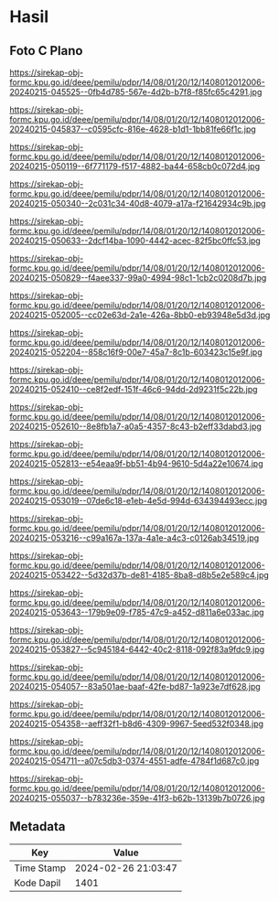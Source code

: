 # Hasil

## Foto C Plano

https://sirekap-obj-formc.kpu.go.id/deee/pemilu/pdpr/14/08/01/20/12/1408012012006-20240215-045525--0fb4d785-567e-4d2b-b7f8-f85fc65c4291.jpg

https://sirekap-obj-formc.kpu.go.id/deee/pemilu/pdpr/14/08/01/20/12/1408012012006-20240215-045837--c0595cfc-816e-4628-b1d1-1bb81fe66f1c.jpg

https://sirekap-obj-formc.kpu.go.id/deee/pemilu/pdpr/14/08/01/20/12/1408012012006-20240215-050119--6f771179-f517-4882-ba44-658cb0c072d4.jpg

https://sirekap-obj-formc.kpu.go.id/deee/pemilu/pdpr/14/08/01/20/12/1408012012006-20240215-050340--2c031c34-40d8-4079-a17a-f21642934c9b.jpg

https://sirekap-obj-formc.kpu.go.id/deee/pemilu/pdpr/14/08/01/20/12/1408012012006-20240215-050633--2dcf14ba-1090-4442-acec-82f5bc0ffc53.jpg

https://sirekap-obj-formc.kpu.go.id/deee/pemilu/pdpr/14/08/01/20/12/1408012012006-20240215-050829--f4aee337-99a0-4994-98c1-1cb2c0208d7b.jpg

https://sirekap-obj-formc.kpu.go.id/deee/pemilu/pdpr/14/08/01/20/12/1408012012006-20240215-052005--cc02e63d-2a1e-426a-8bb0-eb93948e5d3d.jpg

https://sirekap-obj-formc.kpu.go.id/deee/pemilu/pdpr/14/08/01/20/12/1408012012006-20240215-052204--858c16f9-00e7-45a7-8c1b-603423c15e9f.jpg

https://sirekap-obj-formc.kpu.go.id/deee/pemilu/pdpr/14/08/01/20/12/1408012012006-20240215-052410--ce8f2edf-151f-46c6-94dd-2d9231f5c22b.jpg

https://sirekap-obj-formc.kpu.go.id/deee/pemilu/pdpr/14/08/01/20/12/1408012012006-20240215-052610--8e8fb1a7-a0a5-4357-8c43-b2eff33dabd3.jpg

https://sirekap-obj-formc.kpu.go.id/deee/pemilu/pdpr/14/08/01/20/12/1408012012006-20240215-052813--e54eaa9f-bb51-4b94-9610-5d4a22e10674.jpg

https://sirekap-obj-formc.kpu.go.id/deee/pemilu/pdpr/14/08/01/20/12/1408012012006-20240215-053019--07de6c18-e1eb-4e5d-994d-634394493ecc.jpg

https://sirekap-obj-formc.kpu.go.id/deee/pemilu/pdpr/14/08/01/20/12/1408012012006-20240215-053216--c99a167a-137a-4a1e-a4c3-c0126ab34519.jpg

https://sirekap-obj-formc.kpu.go.id/deee/pemilu/pdpr/14/08/01/20/12/1408012012006-20240215-053422--5d32d37b-de81-4185-8ba8-d8b5e2e589c4.jpg

https://sirekap-obj-formc.kpu.go.id/deee/pemilu/pdpr/14/08/01/20/12/1408012012006-20240215-053643--179b9e09-f785-47c9-a452-d811a6e033ac.jpg

https://sirekap-obj-formc.kpu.go.id/deee/pemilu/pdpr/14/08/01/20/12/1408012012006-20240215-053827--5c945184-6442-40c2-8118-092f83a9fdc9.jpg

https://sirekap-obj-formc.kpu.go.id/deee/pemilu/pdpr/14/08/01/20/12/1408012012006-20240215-054057--83a501ae-baaf-42fe-bd87-1a923e7df628.jpg

https://sirekap-obj-formc.kpu.go.id/deee/pemilu/pdpr/14/08/01/20/12/1408012012006-20240215-054358--aeff32f1-b8d6-4309-9967-5eed532f0348.jpg

https://sirekap-obj-formc.kpu.go.id/deee/pemilu/pdpr/14/08/01/20/12/1408012012006-20240215-054711--a07c5db3-0374-4551-adfe-4784f1d687c0.jpg

https://sirekap-obj-formc.kpu.go.id/deee/pemilu/pdpr/14/08/01/20/12/1408012012006-20240215-055037--b783236e-359e-41f3-b62b-13139b7b0726.jpg


## Metadata

| Key        | Value               |
| ---------- | ------------------- |
| Time Stamp | 2024-02-26 21:03:47 |
| Kode Dapil | 1401                |



